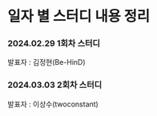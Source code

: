 <h1> 일자 별 스터디 내용 정리 </h1>

### 2024.02.29 1회차 스터디
발표자 : 김정현(Be-HinD)

### 2024.03.03 2회차 스터디
발표자 : 이상수(twoconstant)

